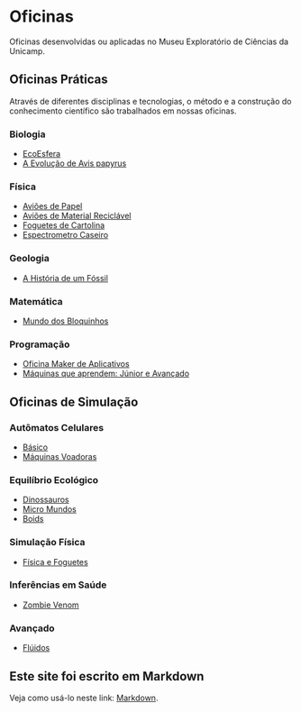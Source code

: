 # Oficinas

Oficinas desenvolvidas ou aplicadas no Museu Exploratório de Ciências da Unicamp.

## Oficinas Práticas
Através de diferentes disciplinas e tecnologias, o método e a construção do conhecimento científico são trabalhados em nossas oficinas.

### Biologia
* [EcoEsfera]()
* [A Evolução de Avis papyrus]()

### Física
* [Aviões de Papel]()
* [Aviões de Material Reciclável]()
* [Foguetes de Cartolina]()
* [Espectrometro Caseiro]()

### Geologia
* [A História de um Fóssil]()

### Matemática
* [Mundo dos Bloquinhos]()

### Programação
* [Oficina Maker de Aplicativos]()
* [Máquinas que aprendem: Júnior e Avançado]()

## Oficinas de Simulação

### Autômatos Celulares
* [Básico](simula/automatos/)
* [Máquinas Voadoras](https://bit.ly/museu-fly2)

### Equilíbrio Ecológico
* [Dinossauros](simula/dinossauros/)
* [Micro Mundos](https://bit.ly/museu-micro)
* [Boids](https://bit.ly/museu-boids)

### Simulação Física
* [Física e Foguetes](https://bit.ly/museu-foguetes)

### Inferências em Saúde
* [Zombie Venom](https://bit.ly/museu-zumbi)

### Avançado
* [Flúidos](simula/automatos/)

## Este site foi escrito em Markdown

Veja como usá-lo neste link: [Markdown](docs/).

